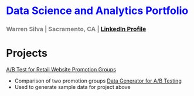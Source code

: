 # <font color=blue>Data Science and Analytics Portfolio</font>
### <font color=gray>Warren Silva | Sacramento, CA |</font> [LinkedIn Profile](https://www.linkedin.com/in/warren-silva/)

# Projects
[A/B Test for Retail Website Promotion Groups](https://nbviewer.org/github/wsilva916/wsilva916.github.io/blob/main/ab_test_website_sales.ipynb)
- Comparison of two promotion groups
[Data Generator for A/B Testing](https://nbviewer.org/github/wsilva916/wsilva916.github.io/blob/main/ab_generator.ipynb)
- Used to generate sample data for project above
